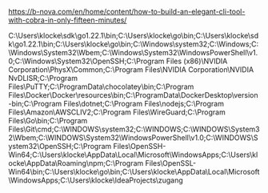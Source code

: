 https://b-nova.com/en/home/content/how-to-build-an-elegant-cli-tool-with-cobra-in-only-fifteen-minutes/


C:\Users\klocke\sdk\go1.22.1\bin;C:\Users\klocke\go\bin;C:\Users\klocke\sdk\go1.22.1\bin;C:\Users\klocke\go\bin;C:\Windows\system32;C:\Windows;C:\Windows\System32\Wbem;C:\Windows\System32\WindowsPowerShell\v1.0\;C:\Windows\System32\OpenSSH\;C:\Program Files (x86)\NVIDIA Corporation\PhysX\Common;C:\Program Files\NVIDIA Corporation\NVIDIA NvDLISR;C:\Program Files\PuTTY\;C:\ProgramData\chocolatey\bin;C:\Program Files\Docker\Docker\resources\bin;C:\ProgramData\DockerDesktop\version-bin;C:\Program Files\dotnet\;C:\Program Files\nodejs\;C:\Program Files\Amazon\AWSCLIV2\;C:\Program Files\WireGuard\;C:\Program Files\Go\bin;C:\Program Files\Git\cmd;C:\WINDOWS\system32;C:\WINDOWS;C:\WINDOWS\System32\Wbem;C:\WINDOWS\System32\WindowsPowerShell\v1.0\;C:\WINDOWS\System32\OpenSSH\;C:\Program Files\OpenSSH-Win64;C:\Users\klocke\AppData\Local\Microsoft\WindowsApps;C:\Users\klocke\AppData\Roaming\npm;C:\Program Files\OpenSSL-Win64\bin;C:\Users\klocke\go\bin;C:\Users\klocke\AppData\Local\Microsoft\WindowsApps;C:\Users\klocke\IdeaProjects\zugang
